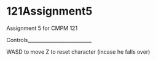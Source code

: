 # 121Assignment5
Assignment 5 for CMPM 121

Controls__________________________

WASD to move
Z to reset character (incase he falls over)

